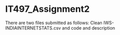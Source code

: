 IT497_Assignment2
=================
There are two files submitted as follows:
Clean IWS-INDIAINTERNETSTATS.csv and code and description

